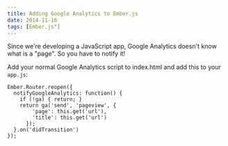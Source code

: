 ```yaml
---
title: Adding Google Analytics to Ember.js
date: 2014-11-16
tags: [Ember.js"]
---
```


Since we're developing a JavaScript app, Google Analytics doesn't know what is a "page". So you have to notify it!

Add your normal Google Analytics script to index.html and add this to your `app.js`:

    Ember.Router.reopen({
      notifyGoogleAnalytics: function() {
        if (!ga) { return; }
        return ga('send', 'pageview', {
            'page': this.get('url'),
            'title': this.get('url')
          });
      }.on('didTransition')
    });

